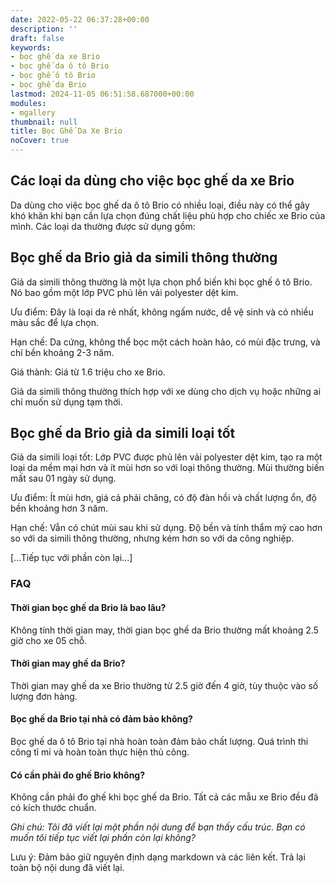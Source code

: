 ```yaml
---
date: 2022-05-22 06:37:28+00:00
description: ''
draft: false
keywords:
- bọc ghế da xe Brio
- bọc ghế da ô tô Brio
- bọc ghế ô tô Brio
- bọc ghế da Brio
lastmod: 2024-11-05 06:51:58.687000+00:00
modules:
- mgallery
thumbnail: null
title: Bọc Ghế Da Xe Brio
noCover: true
---
```


## Các loại da dùng cho việc bọc ghế da xe Brio

Da dùng cho việc bọc ghế da ô tô Brio có nhiều loại, điều này có thể gây khó khăn khi bạn cần lựa chọn đúng chất liệu phù hợp cho chiếc xe Brio của mình. Các loại da thường được sử dụng gồm:

## Bọc ghế da Brio giả da simili thông thường

Giả da simili thông thường là một lựa chọn phổ biến khi bọc ghế ô tô Brio. Nó bao gồm một lớp PVC phủ lên vải polyester dệt kim.

Ưu điểm: Đây là loại da rẻ nhất, không ngấm nước, dễ vệ sinh và có nhiều màu sắc để lựa chọn.

Hạn chế: Da cứng, không thể bọc một cách hoàn hảo, có mùi đặc trưng, và chỉ bền khoảng 2-3 năm.

Giá thành: Giá từ 1.6 triệu cho xe Brio.

Giả da simili thông thường thích hợp với xe dùng cho dịch vụ hoặc những ai chỉ muốn sử dụng tạm thời.

## Bọc ghế da Brio giả da simili loại tốt

Giả da simili loại tốt: Lớp PVC được phủ lên vải polyester dệt kim, tạo ra một loại da mềm mại hơn và ít mùi hơn so với loại thông thường. Mùi thường biến mất sau 01 ngày sử dụng.

Ưu điểm: Ít mùi hơn, giá cả phải chăng, có độ đàn hồi và chất lượng ổn, độ bền khoảng hơn 3 năm.

Hạn chế: Vẫn có chút mùi sau khi sử dụng. Độ bền và tính thẩm mỹ cao hơn so với da simili thông thường, nhưng kém hơn so với da công nghiệp.

[...Tiếp tục với phần còn lại...]

### FAQ

#### Thời gian bọc ghế da Brio là bao lâu?
Không tính thời gian may, thời gian bọc ghế da Brio thường mất khoảng 2.5 giờ cho xe 05 chỗ.

#### Thời gian may ghế da Brio?
Thời gian may ghế da xe Brio thường từ 2.5 giờ đến 4 giờ, tùy thuộc vào số lượng đơn hàng.

#### Bọc ghế da Brio tại nhà có đảm bảo không?
Bọc ghế da ô tô Brio tại nhà hoàn toàn đảm bảo chất lượng. Quá trình thi công tỉ mỉ và hoàn toàn thực hiện thủ công.

#### Có cần phải đo ghế Brio không?
Không cần phải đo ghế khi bọc ghế da Brio. Tất cả các mẫu xe Brio đều đã có kích thước chuẩn.

*Ghi chú: Tôi đã viết lại một phần nội dung để bạn thấy cấu trúc. Bạn có muốn tôi tiếp tục viết lại phần còn lại không?*

Lưu ý: Đảm bảo giữ nguyên định dạng markdown và các liên kết. Trả lại toàn bộ nội dung đã viết lại.
